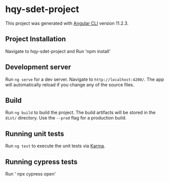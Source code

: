 # hqy-sdet-project
 

This project was generated with [Angular CLI](https://github.com/angular/angular-cli) version 11.2.3.

## Project Installation

Navigate to hqy-sdet-project and Run 'npm install'

## Development server

Run `ng serve` for a dev server. Navigate to `http://localhost:4200/`. The app will automatically reload if you change any of the source files.


## Build

Run `ng build` to build the project. The build artifacts will be stored in the `dist/` directory. Use the `--prod` flag for a production build.

## Running unit tests

Run `ng test` to execute the unit tests via [Karma](https://karma-runner.github.io).

## Running cypress tests
Run ' npx cypress open'

